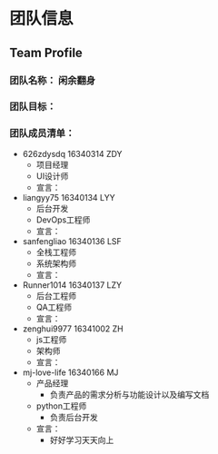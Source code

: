 # 团队信息

## Team Profile
### 团队名称： 闲余翻身
### 团队目标： 
### 团队成员清单：
- 626zdysdq 16340314 ZDY
    - 项目经理
    - UI设计师
    - 宣言：
- liangyy75 16340134 LYY
    - 后台开发 
    - DevOps工程师
    - 宣言：
- sanfengliao 16340136 LSF
    - 全栈工程师
    - 系统架构师
    - 宣言：
- Runner1014 16340137 LZY
    - 后台工程师
    - QA工程师
    - 宣言：
- zenghui9977 16341002 ZH
    - js工程师
    - 架构师 
    - 宣言：
- mj-love-life 16340166 MJ
    - 产品经理
        - 负责产品的需求分析与功能设计以及编写文档
    - python工程师
        - 负责后台开发
    - 宣言：
        - 好好学习天天向上
    